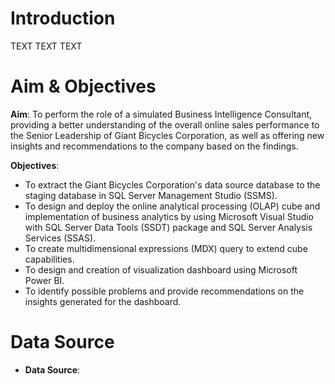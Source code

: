 # Introduction
TEXT TEXT TEXT

# Aim & Objectives
**Aim**: To perform the role of a simulated Business Intelligence Consultant, providing a better understanding of the overall online sales performance to the Senior Leadership of Giant Bicycles Corporation, as well as offering new insights and recommendations to the company based on the findings.

**Objectives**:
* To extract the Giant Bicycles Corporation's data source database to the staging database in SQL Server Management Studio (SSMS). 
* To design and deploy the online analytical processing (OLAP) cube and implementation of business analytics by using Microsoft Visual Studio with SQL Server Data Tools (SSDT) package and SQL Server Analysis Services (SSAS).
* To create multidimensional expressions (MDX) query to extend cube capabilities.
* To design and creation of visualization dashboard using Microsoft Power BI.
* To identify possible problems and provide recommendations on the insights generated for the dashboard.

# Data Source
* **Data Source**: 
